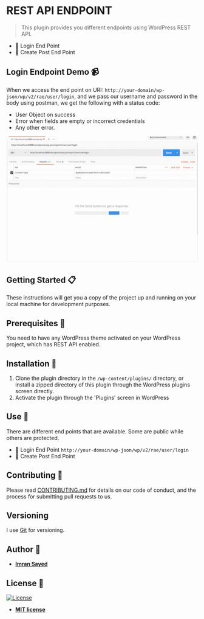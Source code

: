 # REST API ENDPOINT

> This plugin provides you different endpoints using WordPress REST API.

* :bust_in_silhouette: Login End Point
* :page_with_curl: Create Post End Point

## Login Endpoint Demo :video_camera:

When we access the end point on URI: `http://your-domain/wp-json/wp/v2/rae/user/login`,
and we pass our username and password in the body using postman, we get the following with a status code:
* User Object on success
* Error when fields are empty or incorrect credentials
* Any other error.

![](login-endpoint-demo.gif)

## Getting Started :clipboard:

These instructions will get you a copy of the project up and running on your local machine for development purposes.

## Prerequisites :door:

You need to have any WordPress theme activated on your WordPress project, which has REST API enabled.

## Installation :wrench:

1. Clone the plugin directory in the `/wp-content/plugins/` directory, or install a zipped directory of this plugin through the WordPress plugins screen directly.
2. Activate the plugin through the 'Plugins' screen in WordPress

## Use :ski:

There are different end points that are available. Some are public while others are protected.

* :bust_in_silhouette: Login End Point `http://your-domain/wp-json/wp/v2/rae/user/login`
* :page_with_curl: Create Post End Point

## Contributing :busts_in_silhouette:

Please read [CONTRIBUTING.md](https://gist.github.com/PurpleBooth/b24679402957c63ec426) for details on our code of conduct, and the process for submitting pull requests to us.

## Versioning

I use [Git](https://github.com/) for versioning. 

## Author :pencil:

* **[Imran Sayed](https://codeytek.com)**

## License :page_facing_up:

[![License](http://img.shields.io/:license-mit-blue.svg?style=flat-square)](http://badges.mit-license.org)

- **[MIT license](http://opensource.org/licenses/mit-license.php)**

